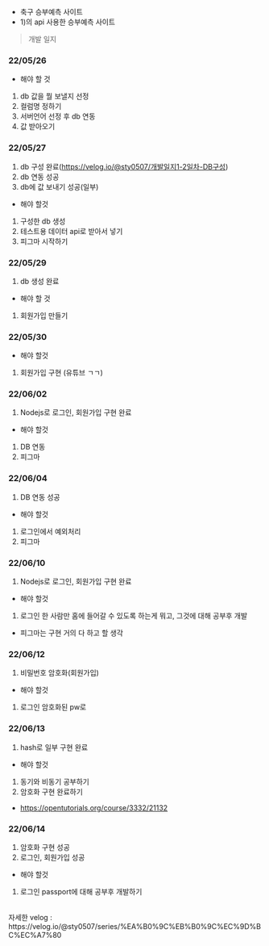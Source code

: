 - 축구 승부예측 사이트
- 1)의 api 사용한 승부예측 사이트

> 개발 일지
### 22/05/26
- 해야 할 것
1) db 값을 뭘 보낼지 선정
2) 컬럼명 정하기
3) 서버언어 선정 후 db 연동
4) 값 받아오기

### 22/05/27
1) db 구성 완료(https://velog.io/@sty0507/개발일지1-2일차-DB구성)
2) db 연동 성공
3) db에 값 보내기 성공(일부)
- 해야 할것
1) 구성한 db 생성
2) 테스트용 데이터 api로 받아서 넣기
3) 피그마 시작하기

### 22/05/29
1) db 생성 완료
- 해야 할 것
1) 회원가입 만들기

### 22/05/30
- 해야 할것
1) 회원가입 구현 (유튜브 ㄱㄱ)

### 22/06/02
1) Nodejs로 로그인, 회원가입 구현 완료
- 해야 할것
1) DB 연동
2) 피그마 


### 22/06/04
1) DB 연동 성공
- 해야 할것
1) 로그인에서 예외처리
2) 피그마

### 22/06/10
1) Nodejs로 로그인, 회원가입 구현 완료
- 해야 할것
1) 로그인 한 사람만 홈에 들어갈 수 있도록 하는게 뭐고, 그것에 대해 공부후 개발
- 피그마는 구현 거의 다 하고 할 생각

### 22/06/12
1) 비밀번호 암호화(회원가입)
- 해야 할것
1) 로그인 암호화된 pw로 

### 22/06/13
1) hash로 일부 구현 완료
- 해야 할것
1) 동기와 비동기 공부하기
2) 암호화 구현 완료하기
- https://opentutorials.org/course/3332/21132

### 22/06/14
1) 암호화 구현 성공
2) 로그인, 회원가입 성공
- 해야 할것
1) 로그인 passport에 대해 공부후 개발하기
<br>
자세한 velog : https://velog.io/@sty0507/series/%EA%B0%9C%EB%B0%9C%EC%9D%BC%EC%A7%80
